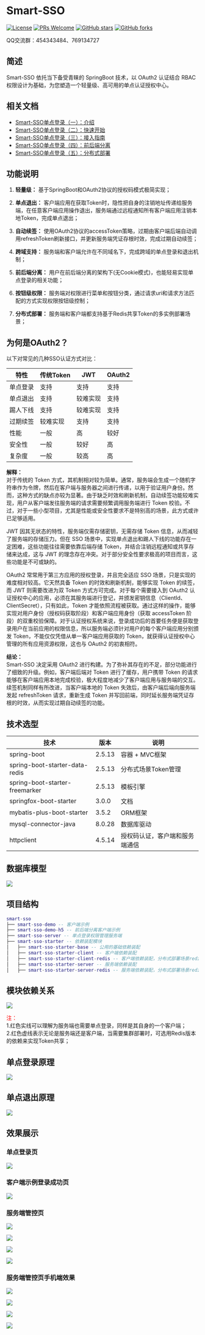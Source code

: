 # Smart-SSO
[![License](https://img.shields.io/badge/license-MIT-blue.svg)](http://opensource.org/licenses/MIT)
[![PRs Welcome](https://img.shields.io/badge/PRs-welcome-brightgreen.svg)](https://github.com/a466350665/smart-sso/pulls)
[![GitHub stars](https://img.shields.io/github/stars/a466350665/smart-sso.svg?style=social&label=Stars)](https://github.com/a466350665/smart-sso)
[![GitHub forks](https://img.shields.io/github/forks/a466350665/smart-sso.svg?style=social&label=Fork)](https://github.com/a466350665/smart-sso)

QQ交流群：454343484、769134727

## 简述
Smart-SSO 依托当下备受青睐的 SpringBoot 技术，以 OAuth2 认证结合 RBAC 权限设计为基础，为您塑造一个轻量级、高可用的单点认证授权中心。

## 相关文档
- [Smart-SSO单点登录（一）：介绍](https://blog.csdn.net/a466350665/article/details/54140411)
- [Smart-SSO单点登录（二）：快速开始](https://blog.csdn.net/a466350665/article/details/79628553)
- [Smart-SSO单点登录（三）：接入指南](https://blog.csdn.net/a466350665/article/details/139736085)
- [Smart-SSO单点登录（四）：前后端分离](https://blog.csdn.net/a466350665/article/details/109742638)
- [Smart-SSO单点登录（五）：分布式部署](https://blog.csdn.net/a466350665/article/details/109388429)

## 功能说明

1. **轻量级：** 基于SpringBoot和OAuth2协议的授权码模式极简实现；

2. **单点退出：** 客户端应用在获取Token时，隐性把自身的注销地址传递给服务端，在任意客户端应用操作退出，服务端通过远程通知所有客户端应用注销本地Token，完成单点退出；

3. **自动续签：** 使用OAuth2协议的accessToken策略，过期由客户端后端自动调用refreshToken刷新接口，并更新服务端凭证存根时效，完成过期自动续签；

4. **跨域支持：** 服务端和客户端允许在不同域名下，完成跨域的单点登录和退出机制；

5. **前后端分离：** 用户在前后端分离的架构下(无Cookie模式)，也能轻易实现单点登录的相关功能；

6. **按钮级权限：** 服务端对权限进行菜单和按钮分类，通过请求uri和请求方法匹配的方式实现权限按钮级控制；

7. **分布式部署：** 服务端和客户端都支持基于Redis共享Token的多实例部署场景；

## 为何是OAuth2？

以下对常见的几种SSO认证方式对比：

| 特性               | 传统Token       | JWT                | OAuth2             |
|------------------|-----------------|--------------------|--------------------|
| 单点登录         | 支持            | 支持               | 支持               |
| 单点退出         | 支持            | 较难实现               | 支持               |
| 踢人下线         | 支持            | 较难实现               | 支持               |
| 过期续签         | 较难实现           | 支持                |支持|
| 性能             | 一般               | 高            | 较好      |
| 安全性           | 一般              | 较好          | 高        |
| 复杂度           | 一般               | 较高          | 高          |

**解释：**   
对于传统的 Token 方式，其机制相对较为简单。通常，服务端会生成一个随机字符串作为令牌，然后在客户端与服务器之间进行传递，以用于验证用户身份。然而，这种方式的缺点亦较为显著。由于缺乏时效和刷新机制，自动续签功能较难实现，用户从客户端发往服务端的请求需要频繁调用服务端进行 Token 校验。不过，对于一些小型项目，尤其是性能或安全性要求不是特别高的场景，此方式或许已足够适用。

JWT 因其无状态的特性，服务端仅需存储密钥，无需存储 Token 信息，从而减轻了服务端的存储压力。但在 SSO 场景中，实现单点退出和踢人下线的功能存在一定困难，这些功能往往需要依靠后端存储 Token，并结合注销远程通知或共享存储来达成，这与 JWT 的理念存在冲突。对于部分安全性要求极高的项目而言，这些功能是不可或缺的。

OAuth2 常常用于第三方应用的授权登录，并且完全适应 SSO 场景，只是实现的难度相对较高。它天然具备 Token 的时效和刷新机制，能够实现 Token 的续签，而 JWT 则需要改进为双 Token 方式方可完成。对于每个需要接入到 OAuth2 认证授权中心的应用，必须在其服务端进行登记，并颁发密钥信息（ClientId、ClientSecret），只有如此，Token 才能依照流程被获取。通过这样的操作，能够实现对用户身份（授权码获取阶段）和客户端应用身份（获取 accessToken 阶段）的双重校验保障。对于认证授权系统来说，登录成功后的首要任务便是获取登录用户在当前应用的权限信息，所以服务端必须针对用户的每个客户端应用分别颁发 Token，不能仅仅凭借从单一客户端应用获取的 Token，就获得认证授权中心管理的所有应用资源权限，这也与 OAuth2 的初衷相符。

**结论：**   
Smart-SSO 决定采用 OAuth2 进行构建。为了弥补其存在的不足，部分功能进行了细致的升级。例如，客户端后端对 Token 进行了缓存，用户携带 Token 的请求能够在客户端应用本地完成校验，极大程度地减少了客户端应用与服务端的交互。续签机制同样有所改进，当客户端本地的 Token 失效后，由客户端后端向服务端发起 refreshToken 请求，重新生成 Token 并写回前端，同时延长服务端凭证存根的时效，从而实现过期自动续签的功能。

## 技术选型

| 技术                   | 版本    | 说明             |
| ---------------------- | ------- | ---------------- |
| spring-boot             | 2.5.13   | 容器 + MVC框架     |
| spring-boot-starter-data-redis    | 2.5.13   | 分布式场景Token管理  |
| spring-boot-starter-freemarker | 2.5.13   | 模板引擎  |
| springfox-boot-starter      | 3.0.0   | 文档     |
| mybatis-plus-boot-starter           | 3.5.2   | ORM框架  |
| mysql-connector-java    | 8.0.28   | 数据库驱动  |
| httpclient    | 4.5.14   | 授权码认证，客户端和服务端通信  |

## 数据库模型
![](./images/smart-sso-pdm.jpg)

## 项目结构

```lua
smart-sso
├── smart-sso-demo -- 客户端示例
├── smart-sso-demo-h5 -- 前后端分离客户端示例
├── smart-sso-server -- 单点登录权限管理服务端
├── smart-sso-starter -- 依赖装配模块
│   ├── smart-sso-starter-base -- 公用的基础依赖装配
│   ├── smart-sso-starter-client -- 客户端依赖装配
│   ├── smart-sso-starter-client-redis -- 客户端依赖装配，分布式部署场景redis支持
│   ├── smart-sso-starter-server -- 服务端依赖装配
│   ├── smart-sso-starter-server-redis -- 服务端依赖装配，分布式部署场景redis支持
```

## 模块依赖关系

![](./images/smart-sso.png)

<font color="red">注：</font>  
1.红色实线可以理解为服务端也需要单点登录，同样是其自身的一个客户端；  
2.红色虚线表示无论是服务端还是客户端，当需要集群部署时，可选用Redis版本的依赖来实现Token共享；

## 单点登录原理
![](./images/smart-sso-login.png)


## 单点退出原理
![](./images/smart-sso-logout.png)


## 效果展示
### 单点登录页
![](./images/img1.png)

### 客户端示例登录成功页
![](./images/img2.png)

### 服务端管控页
![](./images/img3.png)

![](./images/img4.png)

![](./images/img5.png)

![](./images/img6.png)

### 服务端管控页手机端效果
![](./images/img10.jpg)

![](./images/img11.jpg)

![](./images/img12.jpg)

![](./images/img13.jpg)